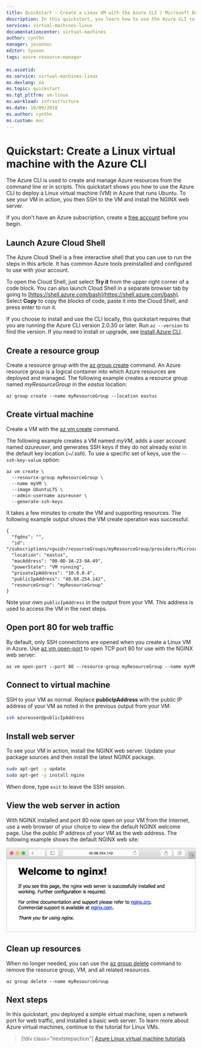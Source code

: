 ```yaml
---
title: Quickstart - Create a Linux VM with the Azure CLI | Microsoft Docs
description: In this quickstart, you learn how to use the Azure CLI to create a Linux virtual machine
services: virtual-machines-linux
documentationcenter: virtual-machines
author: cynthn
manager: jeconnoc
editor: tysonn
tags: azure-resource-manager

ms.assetid: 
ms.service: virtual-machines-linux
ms.devlang: na
ms.topic: quickstart
ms.tgt_pltfrm: vm-linux
ms.workload: infrastructure
ms.date: 10/09/2018
ms.author: cynthn
ms.custom: mvc
---
```


# Quickstart: Create a Linux virtual machine with the Azure CLI

The Azure CLI is used to create and manage Azure resources from the command line or in scripts. This quickstart shows you how to use the Azure CLI to deploy a Linux virtual machine (VM) in Azure that runs Ubuntu. To see your VM in action, you then SSH to the VM and install the NGINX web server.

If you don't have an Azure subscription, create a [free account](https://azure.microsoft.com/free/?WT.mc_id=A261C142F) before you begin.

## Launch Azure Cloud Shell

The Azure Cloud Shell is a free interactive shell that you can use to run the steps in this article. It has common Azure tools preinstalled and configured to use with your account. 

To open the Cloud Shell, just select **Try it** from the upper right corner of a code block. You can also launch Cloud Shell in a separate browser tab by going to [https://shell.azure.com/bash](https://shell.azure.com/bash). Select **Copy** to copy the blocks of code, paste it into the Cloud Shell, and press enter to run it.

If you choose to install and use the CLI locally, this quickstart requires that you are running the Azure CLI version 2.0.30 or later. Run `az --version` to find the version. If you need to install or upgrade, see [Install Azure CLI]( /cli/azure/install-azure-cli).

## Create a resource group

Create a resource group with the [az group create](/cli/azure/group#az_group_create) command. An Azure resource group is a logical container into which Azure resources are deployed and managed. The following example creates a resource group named *myResourceGroup* in the *eastus* location:

```azurecli-interactive
az group create --name myResourceGroup --location eastus
```

## Create virtual machine

Create a VM with the [az vm create](/cli/azure/vm#az_vm_create) command.

The following example creates a VM named *myVM*, adds a user account named *azureuser*, and generates SSH keys if they do not already exist in the default key location (*~/.ssh*). To use a specific set of keys, use the `--ssh-key-value` option:

```azurecli-interactive
az vm create \
  --resource-group myResourceGroup \
  --name myVM \
  --image UbuntuLTS \
  --admin-username azureuser \
  --generate-ssh-keys
```

It takes a few minutes to create the VM and supporting resources. The following example output shows the VM create operation was successful.

```
{
  "fqdns": "",
  "id": "/subscriptions/<guid>/resourceGroups/myResourceGroup/providers/Microsoft.Compute/virtualMachines/myVM",
  "location": "eastus",
  "macAddress": "00-0D-3A-23-9A-49",
  "powerState": "VM running",
  "privateIpAddress": "10.0.0.4",
  "publicIpAddress": "40.68.254.142",
  "resourceGroup": "myResourceGroup"
}
```

Note your own `publicIpAddress` in the output from your VM. This address is used to access the VM in the next steps.

## Open port 80 for web traffic

By default, only SSH connections are opened when you create a Linux VM in Azure. Use [az vm open-port](/cli/azure/vm#az_vm_open_port) to open TCP port 80 for use with the NGINX web server:

```azurecli-interactive
az vm open-port --port 80 --resource-group myResourceGroup --name myVM
```

## Connect to virtual machine

SSH to your VM as normal. Replace **publicIpAddress** with the public IP address of your VM as noted in the previous output from your VM:

```bash
ssh azureuser@publicIpAddress
```

## Install web server

To see your VM in action, install the NGINX web server. Update your package sources and then install the latest NGINX package.

```bash
sudo apt-get -y update
sudo apt-get -y install nginx
```

When done, type `exit` to leave the SSH session.

## View the web server in action

With NGINX installed and port 80 now open on your VM from the Internet, use a web browser of your choice to view the default NGINX welcome page. Use the public IP address of your VM as the web address. The following example shows the default NGINX web site:

![NGINX default site](./media/quick-create-cli/nginx.png)

## Clean up resources

When no longer needed, you can use the [az group delete](/cli/azure/group#az_group_delete) command to remove the resource group, VM, and all related resources. 

```azurecli-interactive
az group delete --name myResourceGroup
```

## Next steps

In this quickstart, you deployed a simple virtual machine, open a network port for web traffic, and installed a basic web server. To learn more about Azure virtual machines, continue to the tutorial for Linux VMs.


> [!div class="nextstepaction"]
> [Azure Linux virtual machine tutorials](./tutorial-manage-vm.md)

